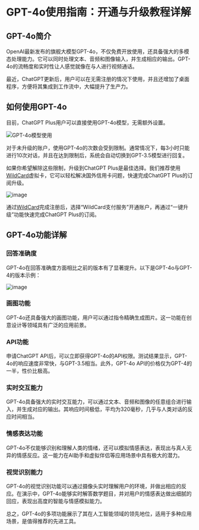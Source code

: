 # GPT-4o使用指南：开通与升级教程详解

## GPT-4o简介

OpenAI最新发布的旗舰大模型GPT-4o，不仅免费开放使用，还具备强大的多模态处理能力。它可以同时处理文本、音频和图像输入，并生成相应的输出。GPT-4o的流畅度和实时性让人感觉就像在与人进行视频通话。

最近，ChatGPT更新后，用户可以在无需注册的情况下使用，并且还增加了桌面程序，方便将其集成到工作流中，大幅提升了生产力。

## 如何使用GPT-4o

目前，ChatGPT Plus用户可以直接使用GPT-4o模型，无需额外设置。

![GPT-4o模型使用](https://github.com/user-attachments/assets/0ca58a4d-27e7-4a99-ac24-611ee776bc2e)


对于未升级的账户，使用GPT-4o的次数会受到限制。通常情况下，每3小时只能进行10次对话，并且在达到限制后，系统会自动切换到GPT-3.5模型进行回复。

如果你希望解除这些限制，升级到ChatGPT Plus是最佳选择。我们推荐使用[WildCard](https://bit.ly/WildCardo)虚拟卡，它可以轻松解决国外信用卡问题，快速完成ChatGPT Plus的订阅升级。

![image](https://github.com/user-attachments/assets/cbdde454-48ee-44bf-a994-cd8b26cfd199)


通过[WildCard](https://bit.ly/WildCardo)完成注册后，选择“WildCard支付服务”开通账户，再通过“一键升级”功能快速完成ChatGPT Plus的订阅。

## GPT-4o功能详解

### 回答准确度

GPT-4o在回答准确度方面相比之前的版本有了显著提升。以下是GPT-4o与GPT-4的版本示例：

![image](https://github.com/user-attachments/assets/fdc04b95-2d4d-4460-a659-6192eee4583d)


### 画图功能

GPT-4o还具备强大的画图功能，用户可以通过指令精确生成图片。这一功能在创意设计等领域具有广泛的应用前景。

### API功能

申请ChatGPT API后，可以立即获得GPT-4o的API权限。测试结果显示，GPT-4o的响应速度非常快，与GPT-3.5相当。此外，GPT-4o API的价格仅为GPT-4的一半，性价比极高。

### 实时交互能力

GPT-4o具备强大的实时交互能力，可以通过文本、音频和图像的任意组合进行输入，并生成对应的输出。其响应时间极低，平均为320毫秒，几乎与人类对话的反应时间相当。

### 情感表达功能

GPT-4o不仅能够识别和理解人类的情绪，还可以模拟情感表达，表现出与真人无异的情感反应。这一能力在AI助手和虚拟伴侣等应用场景中具有极大的潜力。

### 视觉识别能力

GPT-4o的视觉识别功能可以通过摄像头实时理解用户的环境，并做出相应的反应。在演示中，GPT-4o能够实时解答数学题目，并对用户的情感表达做出细腻的回应，表现出高度的智能与情感模拟能力。

总之，GPT-4o的多项功能展示了其在人工智能领域的领先地位，适用于多种应用场景，是值得推荐的先进工具。

